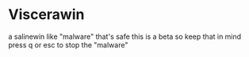 # Viscerawin
a salinewin like "malware" that's safe this is a beta so keep that in mind press q or esc to stop the "malware"
